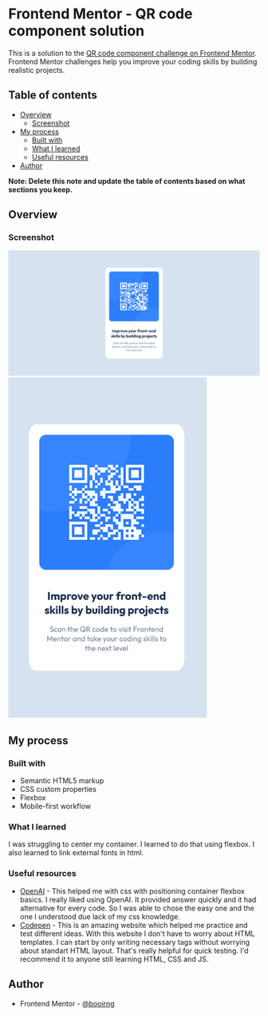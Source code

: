 # Frontend Mentor - QR code component solution

This is a solution to the [QR code component challenge on Frontend Mentor](https://www.frontendmentor.io/challenges/qr-code-component-iux_sIO_H). Frontend Mentor challenges help you improve your coding skills by building realistic projects. 

## Table of contents

- [Overview](#overview)
  - [Screenshot](#screenshot)
- [My process](#my-process)
  - [Built with](#built-with)
  - [What I learned](#what-i-learned)
  - [Useful resources](#useful-resources)
- [Author](#author)

**Note: Delete this note and update the table of contents based on what sections you keep.**

## Overview

### Screenshot

![windows screenshot](./images/windows.png)
![mobile screenshot](./images/mobile.png)


## My process

### Built with

- Semantic HTML5 markup
- CSS custom properties
- Flexbox
- Mobile-first workflow

### What I learned

I was struggling to center my container. I learned to do that using flexbox. I also learned to link
external fonts in html.



### Useful resources

- [OpenAI](https://www.openai.com) - This helped me with css with positioning container flexbox basics. I really liked using OpenAI. It provided answer quickly and it had alternative for every code. So I was able to chose the easy one and the one I understood due lack of my css knowledge.
- [Codepen](https://www.codepen.io) - This is an amazing website which helped me practice and test different ideas. With this website I don't have to worry about HTML templates. I can start by only writing necessary tags without worrying about standart HTML layout. That's really helpful for quick testing. I'd recommend it to anyone still learning HTML, CSS and JS.


## Author

- Frontend Mentor - [@booirng](https://www.frontendmentor.io/profile/boooring)


